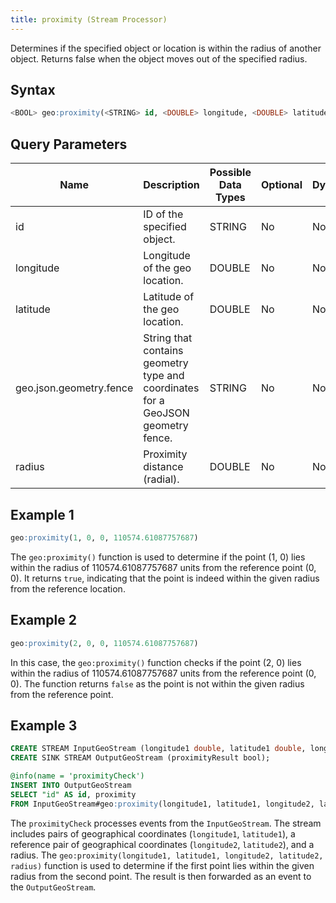```yaml
---
title: proximity (Stream Processor)
---
```


Determines if the specified object or location is within the radius of another object. Returns false when the object moves out of the specified radius.

## Syntax

```sql
<BOOL> geo:proximity(<STRING> id, <DOUBLE> longitude, <DOUBLE> latitude, <STRING> geo.json.geometry.fence, <DOUBLE> radius)
```

## Query Parameters

| Name              | Description    | Possible Data Types | Optional | Dynamic |
|-------------------|--------------------------------------|---------------------|----------|---------|
| id  | ID of the specified object.         | STRING       | No       | No     |
| longitude  | Longitude of the geo location.         | DOUBLE       | No       | No     |
| latitude | Latitude of the geo location.                  | DOUBLE              | No      | No     |
| geo.json.geometry.fence         | String that contains geometry type and coordinates for a GeoJSON geometry fence. | STRING                | No      | No     |
| radius          | Proximity distance (radial). | DOUBLE                | No      | No     |

## Example 1

```sql
geo:proximity(1, 0, 0, 110574.61087757687)
```

The `geo:proximity()` function is used to determine if the point (1, 0) lies within the radius of 110574.61087757687 units from the reference point (0, 0). It returns `true`, indicating that the point is indeed within the given radius from the reference location.

## Example 2

```sql
geo:proximity(2, 0, 0, 110574.61087757687)
```

In this case, the `geo:proximity()` function checks if the point (2, 0) lies within the radius of 110574.61087757687 units from the reference point (0, 0). The function returns `false` as the point is not within the given radius from the reference point.

## Example 3

```sql
CREATE STREAM InputGeoStream (longitude1 double, latitude1 double, longitude2 double, latitude2 double, radius double);
CREATE SINK STREAM OutputGeoStream (proximityResult bool);

@info(name = 'proximityCheck')
INSERT INTO OutputGeoStream
SELECT "id" AS id, proximity 
FROM InputGeoStream#geo:proximity(longitude1, latitude1, longitude2, latitude2, radius);
```

The `proximityCheck` processes events from the `InputGeoStream`. The stream includes pairs of geographical coordinates (`longitude1`, `latitude1`), a reference pair of geographical coordinates (`longitude2`, `latitude2`), and a radius. The `geo:proximity(longitude1, latitude1, longitude2, latitude2, radius)` function is used to determine if the first point lies within the given radius from the second point. The result is then forwarded as an event to the `OutputGeoStream`.
